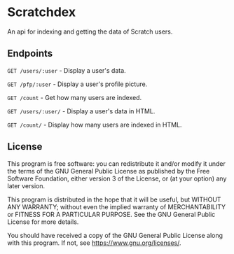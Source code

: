 # Scratchdex
An api for indexing and getting the data of Scratch users.

## Endpoints
`GET /users/:user` - Display a user's data.

`GET /pfp/:user` - Display a user's profile picture.

`GET /count` - Get how many users are indexed.

`GET /users/:user/` - Display a user's data in HTML.

`GET /count/` - Display how many users are indexed in HTML.

## License
This program is free software: you can redistribute it and/or modify
it under the terms of the GNU General Public License as published by
the Free Software Foundation, either version 3 of the License, or
(at your option) any later version.

This program is distributed in the hope that it will be useful,
but WITHOUT ANY WARRANTY; without even the implied warranty of
MERCHANTABILITY or FITNESS FOR A PARTICULAR PURPOSE.  See the
GNU General Public License for more details.

You should have received a copy of the GNU General Public License
along with this program.  If not, see <https://www.gnu.org/licenses/>.